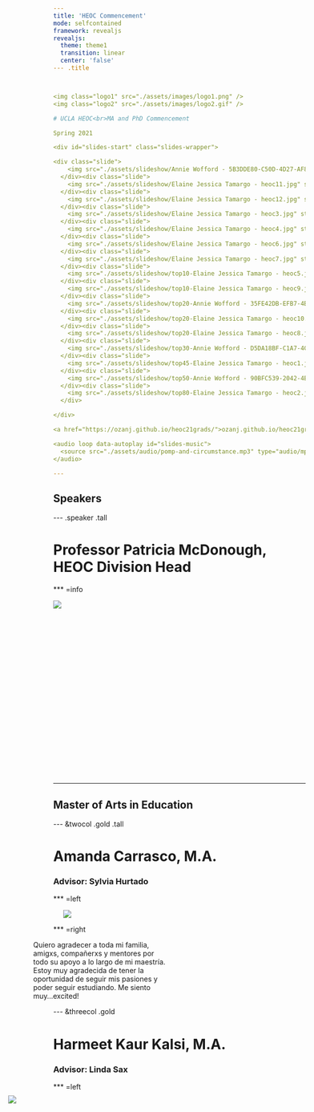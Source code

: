 ```yaml
---
title: 'HEOC Commencement'
mode: selfcontained
framework: revealjs
revealjs:
  theme: theme1
  transition: linear
  center: 'false'
--- .title



<img class="logo1" src="./assets/images/logo1.png" />
<img class="logo2" src="./assets/images/logo2.gif" />

# UCLA HEOC<br>MA and PhD Commencement

Spring 2021

<div id="slides-start" class="slides-wrapper">

<div class="slide">
    <img src="./assets/slideshow/Annie Wofford - 5B3DDE80-C50D-4D27-AF81-6200B724E80E.jpeg" style="top:-0%">
  </div><div class="slide">
    <img src="./assets/slideshow/Elaine Jessica Tamargo - heoc11.jpg" style="top:-0%">
  </div><div class="slide">
    <img src="./assets/slideshow/Elaine Jessica Tamargo - heoc12.jpg" style="top:-0%">
  </div><div class="slide">
    <img src="./assets/slideshow/Elaine Jessica Tamargo - heoc3.jpg" style="top:-0%">
  </div><div class="slide">
    <img src="./assets/slideshow/Elaine Jessica Tamargo - heoc4.jpg" style="top:-0%">
  </div><div class="slide">
    <img src="./assets/slideshow/Elaine Jessica Tamargo - heoc6.jpg" style="top:-0%">
  </div><div class="slide">
    <img src="./assets/slideshow/Elaine Jessica Tamargo - heoc7.jpg" style="top:-0%">
  </div><div class="slide">
    <img src="./assets/slideshow/top10-Elaine Jessica Tamargo - heoc5.jpg" style="top:-20%">
  </div><div class="slide">
    <img src="./assets/slideshow/top10-Elaine Jessica Tamargo - heoc9.jpg" style="top:-20%">
  </div><div class="slide">
    <img src="./assets/slideshow/top20-Annie Wofford - 35FE42DB-EFB7-4B07-AB60-CB99A9B5EC5E.jpeg" style="top:-30%">
  </div><div class="slide">
    <img src="./assets/slideshow/top20-Elaine Jessica Tamargo - heoc10.jpg" style="top:-30%">
  </div><div class="slide">
    <img src="./assets/slideshow/top20-Elaine Jessica Tamargo - heoc8.jpg" style="top:-30%">
  </div><div class="slide">
    <img src="./assets/slideshow/top30-Annie Wofford - D5DA18BF-C1A7-4CE5-91AB-5E797B5F0C73.jpeg" style="top:-40%">
  </div><div class="slide">
    <img src="./assets/slideshow/top45-Elaine Jessica Tamargo - heoc1.jpg" style="top:-55%">
  </div><div class="slide">
    <img src="./assets/slideshow/top50-Annie Wofford - 90BFC539-2042-4E9B-8467-AF3F253DBD82.jpeg" style="top:-60%">
  </div><div class="slide">
    <img src="./assets/slideshow/top80-Elaine Jessica Tamargo - heoc2.jpg" style="top:-90%">
  </div>

</div>

<a href="https://ozanj.github.io/heoc21grads/">ozanj.github.io/heoc21grads</a>

<audio loop data-autoplay id="slides-music">
  <source src="./assets/audio/pomp-and-circumstance.mp3" type="audio/mpeg">
</audio>

---
```


## Speakers

--- .speaker .tall

# Professor Patricia McDonough, HEOC Division Head

*** =info

<div class="img-wrapper" style="height:350px"><img src="./assets/photos/patm-speaker.jpg"></div>

---

## Master of Arts in Education

--- &twocol .gold .tall

# Amanda Carrasco, M.A.

### Advisor: Sylvia Hurtado 

*** =left

<div class="img-wrapper" style="transform: translateX(20px);"><img src="./assets/photos/amandac.jpg"></div>

*** =right

<div class="textbox" style="transform: translateX(-40px);width:265px;">Quiero agradecer a toda mi familia, amigxs, compañerxs y mentores por todo su apoyo a lo largo de mi maestría. Estoy muy agradecida de tener la oportunidad de seguir mis pasiones y poder seguir estudiando. Me siento muy…excited!</div>


--- &threecol .gold

# Harmeet Kaur Kalsi, M.A.

### Advisor: Linda Sax

*** =left

<div class="img-wrapper" style="transform: translate(-90px, -5px);height:95%;"><img src="./assets/photos/harmeetk-2.jpeg"></div>

*** =middle

<div class="img-wrapper" style="transform: translate(-97px, -5px);height:85%;"><img src="./assets/photos/harmeetk-1.jpeg"></div>

*** =right

<div class="quote" style="transform: translateX(100px);font-size:14.5px;width:201px;"><p>Every great dream begins with a dreamer. Always remember, you have within you the strength, the patience, and the passion to reach for the stars to change the world.</p><p>- Harriet Tubman</p></div>

<div class="textbox" style="transform: translateX(100px);font-size:14.5px;width:201px;">Thank you to each person who has supported my dream to change the world. Let us remain hopeful and resilient so we continue to make positive transformations to this world.</div>


--- .speaker .gold .tall

# N. Angie Jaimez Noel, M.A.

### Advisor: Sylvia Hurtado

*** =info

<div class="img-wrapper" style="transform: translateY(-20px);"><img src="./assets/photos/normaj.jpg"></div>


--- &twocol .gold

# Brianna Wright, M.A.

### Advisor: Cecilia Rios-Aguilar

*** =left

<div class="img-wrapper" style="transform: translateY(10px);"><img src="./assets/photos/briannaw.JPEG"></div>

*** =right

<div class="textbox" style="transform: translate(35px, 10px);width:250px;">I am infinitely grateful for the many people who have played a role in my educational journey. Thank you to my community, professors, friends, abuelos, and of course my wonderful mom and dad.</div>

--- .info

# Master of Arts in Education

<br><br>

**Andre Le Thai Trong Nguyen, M.A.**

Advisor: Mitchell Chang

<br>

**Hae Rim (Grace) Shin, M.A.**

Advisor: Cecilia Rios-Aguilar

<br>

**Diondraya Christine Taylor, M.A.**

Advisor: Linda Sax


---

## Doctor of Philosophy in Education

--- &twocol .gold .tall

# Jenny Jong-Hwa Lee, Ph.D.

### "Going Global" at Home: International Branch Campuses, Im/Mobilities, and the Tensions of Class and Language<br>Chair: Mitchell Chang

*** =left

<div class="img-wrapper" style="transform:translate(-34px, -10px);"><img src="./assets/photos/jennyl-1.jpg"></div>

*** =right

<div class="img-wrapper" style="transform:translate(-28px, -15px);height:62%"><img src="./assets/photos/jennyl-2.jpg"></div>

<div class="textbox" style="transform:translate(-85px, 5px);width:500px;font-size:14.5px;">My PhD journey has spanned over a decade and has been one of the most arduous treks of my life, from the loss of three loved ones, divorce, depression, and a transpacific move. According to Maya Angelou, "You may encounter many defeats, but you must not be defeated. In fact, it may be necessary to encounter the defeats, so you can know who you are, what you can rise from, how you can still come out of it." I am eternally grateful for my family and friends who helped me rise despite all the odds. I love you all.</div>

--- &twocol .gold

# Austin Lyke, Ph.D.

### Horizontal Stratification in the City: Field of Study, Gentrification, and the Social Topography of Los Angeles<br>Chair: Cecilia Rios-Aguilar

*** =left

<div class="img-wrapper" style="transform: translate(-40px, -5px);"><img src="./assets/photos/austinl-1.JPG"></div>

*** =right

<div class="img-wrapper" style="transform: translate(50px, -5px);"><img src="./assets/photos/austinl-2.jpeg"></div>


--- &threecol .gold

# Hope Katherine McCoy, Ph.D.

### Soft Power & Education: Russian Cultural Centers on the African Continent<br>Chairs: Walter Allen & Robert Rhoads

*** =left

<div class="img-wrapper" style="transform: translateX(-30px);"><img src="./assets/photos/hopem-4.png"></div>

*** =middle

<div class="img-wrapper" style="transform: translate(-5px, -5px);height:90%;"><img src="./assets/photos/hopem-1.png"></div>

<div class="textbox" style="transform:translateY(20px);width:225px;">Slow and steady wins the race!</div>

*** =right

<div class="img-wrapper" style="transform: translateX(17px);"><img src="./assets/photos/hopem-2.png"></div>


--- &threecol .gold

# Destiny McLennan, Ph.D.

### "We Just Find Ways to Survive": Identity and Asset-Based Decision-Making Processes Among Black Youth in an AntiBlack Reality<br>Chair: Cecilia Rios-Aguilar

*** =left

<div class="img-wrapper" style="transform: translateX(-27px);"><img src="./assets/photos/destinym-1.png"></div>

*** =middle

<div class="textbox" style="transform:translate(5px, 3px);width:230px;font-size:14.5px;">I can't believe I've made it to where I am today. As one of my participants said, "surviving isn't the exact same as thriving, surviving isn't the same as being healthy. But when you come from communities that have experienced generations of marginalizing, it's like a constant struggle." To come from where I come from and have experienced all that I have, I couldn't be more proud of my accomplishments, and more ready to continue serving my community. Thank you to my village for getting me here. Huge thank you to my mom and little brother who continue to support and inspire me everyday. I appreciate and love you both so much.</div>

*** =right

<div class="img-wrapper" style="transform: translateX(25px);"><img src="./assets/photos/destinym-2.JPG"></div>


--- .gold .tall .flex-invert

# Kaitlin Newhouse, Ph.D.

### Race & Class in the College Classroom:<br>Faculty interactions and student learning among racially diverse poor and working-class collegians<br>Chair: Linda Sax

*** =info

<div class="img-wrapper" style="transform: translate(-5px, -15px);height:70%;"><img src="./assets/photos/kaitlinn.jpeg"></div>

<div class="textbox" style="transform: translateY(-5px);width:485px;">Like every good or interesting or important thing I have ever done, this accomplishment was only possible because of the people who love me so well. Thank you. I love you. I owe you big time. We did it.</div>


--- &threecol .gold

# Annie M. Wofford, Ph.D.

### Rewriting the Script for Equity-Minded Graduate School Pathways:<br>Examining Mechanisms of Mentoring and Psychosocial Development in Computing Disciplines<br>Chair: Linda Sax

*** =left

<div class="img-wrapper" style="transform: translate(-85px, -5px);"><img src="./assets/photos/anniew-1.JPG"></div>

*** =middle

<div class="img-wrapper" style="transform: translate(-46px, -5px);height:60%;"><img src="./assets/photos/anniew-3.png"></div>

<div class="textbox" style="transform:translate(-53px, 10px);width:346px;font-size:14.5px;">As a collective effort with a solitary name, I am forever grateful for the power of community in helping me reach this Ph.D. milestone. Many thanks to the most amazing partner (Ryan), my family, incredible friends and colleagues in HEOC and beyond, as well as my faculty advisor (Linda) and dissertation committee members for their unending support.</div>

*** =right

<div class="img-wrapper" style="transform: translate(69px, -5px);"><img src="./assets/photos/anniew-4.png"></div>


--- .info

# Doctor of Philosophy in Education

<br>

**Kapua Lililehua Chandler, Ph.D.**

Thesis Title

Chair: Mitchell Chang

<br>

**Daniel Harris, Ph.D.**

Thesis Title

Chair: Walter Allen

<br>

**Chantal Jones, Ph.D.**

Thesis Title

Chair: Walter Allen

<br>

**Hector Vicente Ramos, Ph.D.**

Thesis Title

Chair: Kevin Eagan

<br>

**Edgar Romo, Ph.D.**

Thesis Title

Chair: Kevin Eagan


--- .title .credit

<img class="logo1" src="./assets/images/logo1.png" />
<img class="logo2" src="./assets/images/logo2.gif" />

# Congratulations Graduates!

<div id="slides-end" class="slides-wrapper">

<div class="slide">
    <img src="./assets/slideshow/Annie Wofford - 5B3DDE80-C50D-4D27-AF81-6200B724E80E.jpeg" style="top:-0%">
  </div><div class="slide">
    <img src="./assets/slideshow/Elaine Jessica Tamargo - heoc11.jpg" style="top:-0%">
  </div><div class="slide">
    <img src="./assets/slideshow/Elaine Jessica Tamargo - heoc12.jpg" style="top:-0%">
  </div><div class="slide">
    <img src="./assets/slideshow/Elaine Jessica Tamargo - heoc3.jpg" style="top:-0%">
  </div><div class="slide">
    <img src="./assets/slideshow/Elaine Jessica Tamargo - heoc4.jpg" style="top:-0%">
  </div><div class="slide">
    <img src="./assets/slideshow/Elaine Jessica Tamargo - heoc6.jpg" style="top:-0%">
  </div><div class="slide">
    <img src="./assets/slideshow/Elaine Jessica Tamargo - heoc7.jpg" style="top:-0%">
  </div><div class="slide">
    <img src="./assets/slideshow/top10-Elaine Jessica Tamargo - heoc5.jpg" style="top:-10%">
  </div><div class="slide">
    <img src="./assets/slideshow/top10-Elaine Jessica Tamargo - heoc9.jpg" style="top:-10%">
  </div><div class="slide">
    <img src="./assets/slideshow/top20-Annie Wofford - 35FE42DB-EFB7-4B07-AB60-CB99A9B5EC5E.jpeg" style="top:-20%">
  </div><div class="slide">
    <img src="./assets/slideshow/top20-Elaine Jessica Tamargo - heoc10.jpg" style="top:-20%">
  </div><div class="slide">
    <img src="./assets/slideshow/top20-Elaine Jessica Tamargo - heoc8.jpg" style="top:-20%">
  </div><div class="slide">
    <img src="./assets/slideshow/top30-Annie Wofford - D5DA18BF-C1A7-4CE5-91AB-5E797B5F0C73.jpeg" style="top:-30%">
  </div><div class="slide">
    <img src="./assets/slideshow/top45-Elaine Jessica Tamargo - heoc1.jpg" style="top:-45%">
  </div><div class="slide">
    <img src="./assets/slideshow/top50-Annie Wofford - 90BFC539-2042-4E9B-8467-AF3F253DBD82.jpeg" style="top:-50%">
  </div><div class="slide">
    <img src="./assets/slideshow/top80-Elaine Jessica Tamargo - heoc2.jpg" style="top:-80%">
  </div>

</div>

<audio loop data-autoplay>
  <source src="./assets/audio/pomp-and-circumstance.mp3" type="audio/mpeg">
</audio>

---

<div style="margin:50px;padding:0 250px">
  <img class="logo1" src="./assets/images/logo1.png" />
  <img class="logo2" src="./assets/images/logo2.gif" />
</div>

<div style="margin-top:250px;">
  Created using R/RStudio
  <br><br>
  <a href="https://github.com/ozanj/heoc21grads" target="_blank">github.com/ozanj/heoc21grads</a>
</div>
